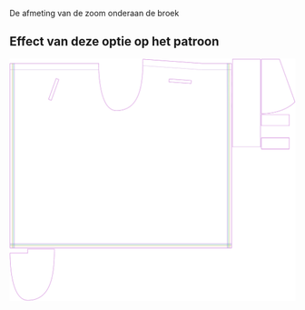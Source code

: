 De afmeting van de zoom onderaan de broek



## Effect van deze optie op het patroon
![Deze afbeelding toont het effect van deze optie door meerdere varianten die een andere waarde hebben voor deze optie te vervangen](waralee_hemwidth_sample.svg "Effect van deze optie op het patroon")